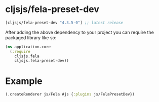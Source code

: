 # cljsjs/fela-preset-dev

[](dependency)
```clojure
[cljsjs/fela-preset-dev "4.3.5-0"] ;; latest release
```
[](/dependency)

After adding the above dependency to your project you can require the packaged library like so:

```clojure
(ns application.core
  (:require
    cljsjs.fela
    cljsjs.fela-preset-dev))
```

# Example

```clojure
(.createRenderer js/Fela #js {:plugins js/FelaPresetDev})
```
